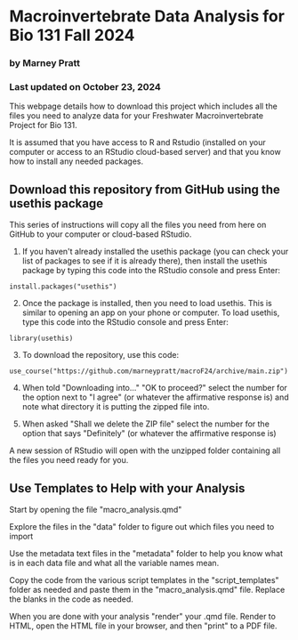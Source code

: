 # Macroinvertebrate Data Analysis for Bio 131 Fall 2024

### by Marney Pratt

### Last updated on October 23, 2024

This webpage details how to download this project which includes all the files you need to analyze data for your Freshwater Macroinvertebrate Project for Bio 131.

It is assumed that you have access to R and Rstudio (installed on your computer or access to an RStudio cloud-based server) and that you know how to install any needed packages.


## Download this repository from GitHub using the usethis package

This series of instructions will copy all the files you need from here on GitHub to your computer or cloud-based RStudio. 

1. If you haven't already installed the usethis package (you can check your list of packages to see if it is already there), then install the usethis package by typing this code into the RStudio console and press Enter:

`install.packages("usethis")`

2. Once the package is installed, then you need to load usethis. This is similar to opening an app on your phone or computer. To load usethis, type this code into the RStudio console and press Enter:

`library(usethis)`

3. To download the repository, use this code:

`use_course("https://github.com/marneypratt/macroF24/archive/main.zip")`


4. When told "Downloading into..." "OK to proceed?" select the number for the option next to "I agree" (or whatever the affirmative response is) and note what directory it is putting the zipped file into. 

5. When asked "Shall we delete the ZIP file" select the number for the option that says "Definitely" (or whatever the affirmative response is)

A new session of RStudio will open with the unzipped folder containing all the files you need ready for you.


## Use Templates to Help with your Analysis

Start by opening the file "macro_analysis.qmd"

Explore the files in the "data" folder to figure out which files you need to import

Use the metadata text files in the "metadata" folder to help you know what is in each data file and what all the variable names mean.

Copy the code from the various script templates in the "script_templates" folder as needed and paste them in the "macro_analysis.qmd" file.  Replace the blanks in the code as needed.


When you are done with your analysis "render" your .qmd file. Render to HTML, open the HTML file in your browser, and then "print" to a PDF file.
